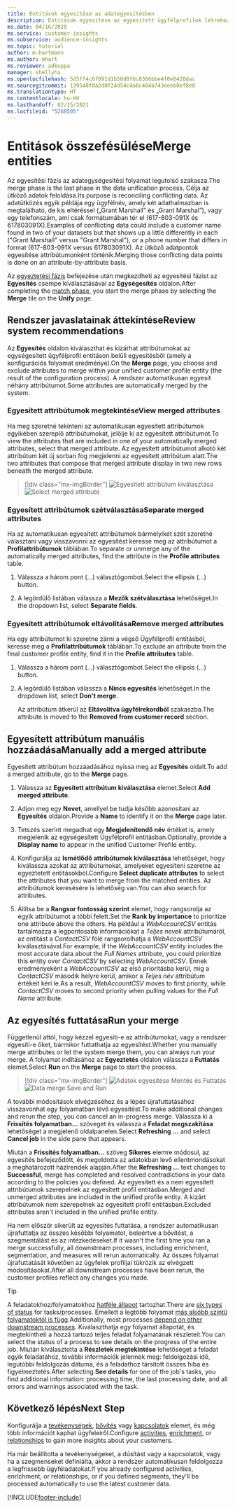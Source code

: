 ```yaml
---
title: Entitások egyesítése az adategyesítésben
description: Entitások egyesítése az egyesített ügyfélprofilok létrehozásához.
ms.date: 04/16/2020
ms.service: customer-insights
ms.subservice: audience-insights
ms.topic: tutorial
author: m-hartmann
ms.author: mhart
ms.reviewer: adkuppa
manager: shellyha
ms.openlocfilehash: 5d5ff4c6f091d1b50d0f6c8366bbe4f0e6428dac
ms.sourcegitcommit: 139548f8a2d0f24d54c4a6c404a743eeeb8ef8e0
ms.translationtype: HT
ms.contentlocale: hu-HU
ms.lasthandoff: 02/15/2021
ms.locfileid: "5268505"
---
```

# <a name="merge-entities"></a><span data-ttu-id="8b6c2-103">Entitások összefésülése</span><span class="sxs-lookup"><span data-stu-id="8b6c2-103">Merge entities</span></span>

<span data-ttu-id="8b6c2-104">Az egyesítési fázis az adategységesítési folyamat legutolsó szakasza.</span><span class="sxs-lookup"><span data-stu-id="8b6c2-104">The merge phase is the last phase in the data unification process.</span></span> <span data-ttu-id="8b6c2-105">Célja az ütköző adatok feloldása.</span><span class="sxs-lookup"><span data-stu-id="8b6c2-105">Its purpose is reconciling conflicting data.</span></span> <span data-ttu-id="8b6c2-106">Az adatütközés egyik példája egy ügyfélnév, amely két adathalmazban is megtalálható, de kis eltéréssel („Grant Marshall” és „Grant Marshal”), vagy egy telefonszám, ami csak formátumában tér el (617-803-091X és 617803091X).</span><span class="sxs-lookup"><span data-stu-id="8b6c2-106">Examples of conflicting data could include a customer name found in two of your datasets but that shows up a little differently in each ("Grant Marshall" versus "Grant Marshal"), or a phone number that differs in format (617-803-091X versus 617803091X).</span></span> <span data-ttu-id="8b6c2-107">Az ütköző adatpontok egyesítése attribútumonként történik.</span><span class="sxs-lookup"><span data-stu-id="8b6c2-107">Merging those conflicting data points is done on an attribute-by-attribute basis.</span></span>

<span data-ttu-id="8b6c2-108">Az [egyeztetési fázis](match-entities.md) befejezése után megkezdheti az egyesítési fázist az **Egyesítés** csempe kiválasztásával az **Egységesítés** oldalon.</span><span class="sxs-lookup"><span data-stu-id="8b6c2-108">After completing the [match phase](match-entities.md), you start the merge phase by selecting the **Merge** tile on the **Unify** page.</span></span>

## <a name="review-system-recommendations"></a><span data-ttu-id="8b6c2-109">Rendszer javaslatainak áttekintése</span><span class="sxs-lookup"><span data-stu-id="8b6c2-109">Review system recommendations</span></span>

<span data-ttu-id="8b6c2-110">Az **Egyesítés** oldalon kiválaszthat és kizárhat attribútumokat az egységesített ügyfélprofil entitáson belüli egyesítésből (amely a konfigurációs folyamat eredménye).</span><span class="sxs-lookup"><span data-stu-id="8b6c2-110">On the **Merge** page, you choose and exclude attributes to merge within your unified customer profile entity (the result of the configuration process).</span></span> <span data-ttu-id="8b6c2-111">A rendszer automatikusan egyesít néhány attribútumot.</span><span class="sxs-lookup"><span data-stu-id="8b6c2-111">Some attributes are automatically merged by the system.</span></span>

### <a name="view-merged-attributes"></a><span data-ttu-id="8b6c2-112">Egyesített attribútumok megtekintése</span><span class="sxs-lookup"><span data-stu-id="8b6c2-112">View merged attributes</span></span>

<span data-ttu-id="8b6c2-113">Ha meg szeretné tekinteni az automatikusan egyesített attribútumok egyikében szereplő attribútumokat, jelölje ki az egyesített attribútumot.</span><span class="sxs-lookup"><span data-stu-id="8b6c2-113">To view the attributes that are included in one of your automatically merged attributes, select that merged attribute.</span></span> <span data-ttu-id="8b6c2-114">Az egyesített attribútumot alkotó két attribútum két új sorban fog megjelenni az egyesített attribútum alatt.</span><span class="sxs-lookup"><span data-stu-id="8b6c2-114">The two attributes that compose that merged attribute display in two new rows beneath the merged attribute.</span></span>

> [!div class="mx-imgBorder"]
> <span data-ttu-id="8b6c2-115">![Egyesített attribútum kiválasztása](media/configure-data-merge-profile-attributes.png "Egyesített attribútum kiválasztása")</span><span class="sxs-lookup"><span data-stu-id="8b6c2-115">![Select merged attribute](media/configure-data-merge-profile-attributes.png "Select merged attribute")</span></span>

### <a name="separate-merged-attributes"></a><span data-ttu-id="8b6c2-116">Egyesített attribútumok szétválasztása</span><span class="sxs-lookup"><span data-stu-id="8b6c2-116">Separate merged attributes</span></span>

<span data-ttu-id="8b6c2-117">Ha az automatikusan egyesített attribútumok bármelyikét szét szeretné választani vagy visszavonni az egyesítést keresse meg az attribútumot a **Profilattribútumok** táblában.</span><span class="sxs-lookup"><span data-stu-id="8b6c2-117">To separate or unmerge any of the automatically merged attributes, find the attribute in the **Profile attributes** table.</span></span>

1. <span data-ttu-id="8b6c2-118">Válassza a három pont (...) választógombot.</span><span class="sxs-lookup"><span data-stu-id="8b6c2-118">Select the ellipsis (...) button.</span></span>
  
2. <span data-ttu-id="8b6c2-119">A legördülő listában válassza a **Mezők szétválasztása** lehetőséget.</span><span class="sxs-lookup"><span data-stu-id="8b6c2-119">In the dropdown list, select **Separate fields**.</span></span>

### <a name="remove-merged-attributes"></a><span data-ttu-id="8b6c2-120">Egyesített attribútumok eltávolítása</span><span class="sxs-lookup"><span data-stu-id="8b6c2-120">Remove merged attributes</span></span>

<span data-ttu-id="8b6c2-121">Ha egy attribútumot ki szeretne zárni a végső Ügyfélprofil entitásból, keresse meg a **Profilattribútumok** táblában.</span><span class="sxs-lookup"><span data-stu-id="8b6c2-121">To exclude an attribute from the final customer profile entity, find it in the **Profile attributes** table.</span></span>

1. <span data-ttu-id="8b6c2-122">Válassza a három pont (...) választógombot.</span><span class="sxs-lookup"><span data-stu-id="8b6c2-122">Select the ellipsis (...) button.</span></span>
  
2. <span data-ttu-id="8b6c2-123">A legördülő listában válassza a **Nincs egyesítés** lehetőséget.</span><span class="sxs-lookup"><span data-stu-id="8b6c2-123">In the dropdown list, select **Don't merge**.</span></span>

   <span data-ttu-id="8b6c2-124">Az attribútum átkerül az **Eltávolítva ügyfélrekordból** szakaszba.</span><span class="sxs-lookup"><span data-stu-id="8b6c2-124">The attribute is moved to the **Removed from customer record** section.</span></span>

## <a name="manually-add-a-merged-attribute"></a><span data-ttu-id="8b6c2-125">Egyesített attribútum manuális hozzáadása</span><span class="sxs-lookup"><span data-stu-id="8b6c2-125">Manually add a merged attribute</span></span>

<span data-ttu-id="8b6c2-126">Egyesített attribútum hozzáadásához nyissa meg az **Egyesítés** oldalt.</span><span class="sxs-lookup"><span data-stu-id="8b6c2-126">To add a merged attribute, go to the **Merge** page.</span></span>

1. <span data-ttu-id="8b6c2-127">Válassza az **Egyesített attribútum kiválasztása** elemet.</span><span class="sxs-lookup"><span data-stu-id="8b6c2-127">Select **Add merged attribute**.</span></span>

2. <span data-ttu-id="8b6c2-128">Adjon meg egy **Nevet**, amellyel be tudja később azonosítani az **Egyesítés** oldalon.</span><span class="sxs-lookup"><span data-stu-id="8b6c2-128">Provide a **Name** to identify it on the **Merge** page later.</span></span>

3. <span data-ttu-id="8b6c2-129">Tetszés szerint megadhat egy **Megjelenítendő név** értéket is, amely megjelenik az egységesített Ügyfélprofil entitásban.</span><span class="sxs-lookup"><span data-stu-id="8b6c2-129">Optionally, provide a **Display name** to appear in the unified Customer Profile entity.</span></span>

4. <span data-ttu-id="8b6c2-130">Konfigurálja az **Ismétlődő attribútumok kiválasztása** lehetőséget, hogy kiválassza azokat az attribútumokat, amelyeket egyesíteni szeretne az egyeztetett entitásokból.</span><span class="sxs-lookup"><span data-stu-id="8b6c2-130">Configure **Select duplicate attributes** to select the attributes that you want to merge from the matched entities.</span></span> <span data-ttu-id="8b6c2-131">Az attribútumok keresésére is lehetőség van.</span><span class="sxs-lookup"><span data-stu-id="8b6c2-131">You can also search for attributes.</span></span>

5. <span data-ttu-id="8b6c2-132">Állítsa be a **Rangsor fontosság szerint** elemet, hogy rangsorolja az egyik attribútumot a többi felett.</span><span class="sxs-lookup"><span data-stu-id="8b6c2-132">Set the **Rank by importance** to prioritize one attribute above the others.</span></span> <span data-ttu-id="8b6c2-133">Ha például a *WebAccountCSV* entitás tartalmazza a legpontosabb információkat a *Teljes nevek* attribútumáról, az entitást a *ContactCSV* fölé rangsorolhatja a *WebAccountCSV* kiválasztásával.</span><span class="sxs-lookup"><span data-stu-id="8b6c2-133">For example, if the *WebAccountCSV* entity includes the most accurate data about the *Full Names* attribute, you could prioritize this entity over *ContactCSV* by selecting *WebAccountCSV*.</span></span> <span data-ttu-id="8b6c2-134">Ennek eredményeként a *WebAccountCSV* az első prioritásba kerül, míg a *ContactCSV* második helyre kerül, amikor a *Teljes név* attribútum értékeit kéri le.</span><span class="sxs-lookup"><span data-stu-id="8b6c2-134">As a result, *WebAccountCSV* moves to first priority, while *ContactCSV* moves to second priority when pulling values for the *Full Name* attribute.</span></span>

## <a name="run-your-merge"></a><span data-ttu-id="8b6c2-135">Az egyesítés futtatása</span><span class="sxs-lookup"><span data-stu-id="8b6c2-135">Run your merge</span></span>

<span data-ttu-id="8b6c2-136">Függetlenül attól, hogy kézzel egyesíti-e az attribútumokat, vagy a rendszer egyesíti-e őket, bármikor futtathatja az egyesítést.</span><span class="sxs-lookup"><span data-stu-id="8b6c2-136">Whether you manually merge attributes or let the system merge them, you can always run your merge.</span></span> <span data-ttu-id="8b6c2-137">A folyamat indításához az **Egyeztetés** oldalon válassza a **Futtatás** elemet.</span><span class="sxs-lookup"><span data-stu-id="8b6c2-137">Select **Run** on the **Merge** page to start the process.</span></span>

> [!div class="mx-imgBorder"]
> <span data-ttu-id="8b6c2-138">![Adatok egyesítése Mentés és Futtatás](media/configure-data-merge-save-run.png "Adatok egyesítése Mentés és Futtatás")</span><span class="sxs-lookup"><span data-stu-id="8b6c2-138">![Data merge Save and Run](media/configure-data-merge-save-run.png "Data merge Save and Run")</span></span>

<span data-ttu-id="8b6c2-139">A további módosítások elvégzéséhez és a lépés újrafuttatásához visszavonhat egy folyamatban lévő egyesítést.</span><span class="sxs-lookup"><span data-stu-id="8b6c2-139">To make additional changes and rerun the step, you can cancel an in-progress merge.</span></span> <span data-ttu-id="8b6c2-140">Válassza ki a **Frissítés folyamatban...** szöveget és válassza a **Feladat megszakítása** lehetőséget a megjelenő oldalpanelen.</span><span class="sxs-lookup"><span data-stu-id="8b6c2-140">Select **Refreshing ...** and select **Cancel job**  in the side pane that appears.</span></span>

<span data-ttu-id="8b6c2-141">Miután a **Frissítés folyamatban...** szöveg **Sikeres** elemre módosul, az egyesítés befejeződött, és megoldotta az adatokban levő ellentmondásokat a meghatározott házirendek alapján.</span><span class="sxs-lookup"><span data-stu-id="8b6c2-141">After the **Refreshing ...** text changes to **Successful**, merge has completed and resolved contradictions in your data according to the policies you defined.</span></span> <span data-ttu-id="8b6c2-142">Az egyesített és a nem egyesített attribútumok szerepelnek az egyesített profil entitásban.</span><span class="sxs-lookup"><span data-stu-id="8b6c2-142">Merged and unmerged attributes are included in the unified profile entity.</span></span> <span data-ttu-id="8b6c2-143">A kizárt attribútumok nem szerepelnek az egyesített profil entitásban.</span><span class="sxs-lookup"><span data-stu-id="8b6c2-143">Excluded attributes aren't included in the unified profile entity.</span></span>

<span data-ttu-id="8b6c2-144">Ha nem először sikerült az egyesítés futtatása, a rendszer automatikusan újrafuttatja az összes későbbi folyamatot, beleértve a bővítést, a szegmentálást és az intézkedéseket.</span><span class="sxs-lookup"><span data-stu-id="8b6c2-144">If it wasn't the first time you ran a merge successfully, all downstream processes, including enrichment, segmentation, and measures will rerun automatically.</span></span> <span data-ttu-id="8b6c2-145">Az összes folyamat újrafuttatását követően az ügyfelek profiljai tükrözik az elvégzett módosításokat.</span><span class="sxs-lookup"><span data-stu-id="8b6c2-145">After all downstream processes have been rerun, the customer profiles reflect any changes you made.</span></span>

> [!TIP]
> <span data-ttu-id="8b6c2-146">A feladatokhoz/folyamatokhoz [hatféle állapot](system.md#status-types) tartozhat.</span><span class="sxs-lookup"><span data-stu-id="8b6c2-146">There are [six types of status](system.md#status-types) for tasks/processes.</span></span> <span data-ttu-id="8b6c2-147">Emellett a legtöbb folyamat [más alsóbb szintű folyamatoktól is függ](system.md#refresh-policies).</span><span class="sxs-lookup"><span data-stu-id="8b6c2-147">Additionally, most processes [depend on other downstream processes](system.md#refresh-policies).</span></span> <span data-ttu-id="8b6c2-148">Kiválaszthatja egy folyamat állapotát, és megtekintheti a hozzá tartozó teljes feladat folyamatának részleteit.</span><span class="sxs-lookup"><span data-stu-id="8b6c2-148">You can select the status of a process to see details on the progress of the entire job.</span></span> <span data-ttu-id="8b6c2-149">Miután kiválasztotta a **Részletek megtekintése** lehetőséget a feladat egyik feladatához, további információk jelennek meg: feldolgozási idő, legutóbbi feldolgozás dátuma, és a feladathoz társított összes hiba és figyelmeztetés.</span><span class="sxs-lookup"><span data-stu-id="8b6c2-149">After selecting **See details** for one of the job's tasks, you find additional information: processing time, the last processing date, and all errors and warnings associated with the task.</span></span>

## <a name="next-step"></a><span data-ttu-id="8b6c2-150">Következő lépés</span><span class="sxs-lookup"><span data-stu-id="8b6c2-150">Next Step</span></span>

<span data-ttu-id="8b6c2-151">Konfigurálja a [tevékenységek](activities.md), [bővítés](enrichment-microsoft-graph.md) vagy [kapcsolatok](relationships.md) elemet, és még több információt kaphat ügyfeleiről.</span><span class="sxs-lookup"><span data-stu-id="8b6c2-151">Configure [activities](activities.md), [enrichment](enrichment-microsoft-graph.md), or [relationships](relationships.md) to gain more insights about your customers.</span></span>

<span data-ttu-id="8b6c2-152">Ha már beállította a tevékenységeket, a dúsítást vagy a kapcsolatok, vagy ha a szegmenseket definiálta, akkor a rendszer automatikusan feldolgozza a legfrissebb ügyféladatokat.</span><span class="sxs-lookup"><span data-stu-id="8b6c2-152">If you already configured activities, enrichment, or relationships, or if you defined segments, they'll be processed automatically to use the latest customer data.</span></span>




[!INCLUDE[footer-include](../includes/footer-banner.md)]